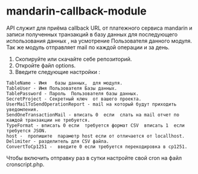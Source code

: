 # mandarin-callback-module

API служит  для  приёма callback URL от платежного сервиса mandarin и  записи полученных транзакций в базу данных для последующего использования данных , на усмотрение  Пользователя данного модуля. Так же модуль отправляет  mail по  каждой операции и за день.  


1. Скопируйте или скачайте себе  репозиторий. 
2. Откройте файл options. 
3. Введите следующие настройки : 
```
TableName - Имя   базы данных,  для модуля.
TableUser - Имя Пользователя Базы данных.
TablePassword - Пароль  Пользователя базы данных.
SecretProject - Секретный ключ  от вашего проекта.
UserMailToSendOperationReport - mail на который будут приходить уведомления.
SendOneTransactionMail - вписать 0  если  слать на mail отчет по каждой транзакции не требуется.
TypeFormat - вписать 0 если  требуется формат CSV  вписать 1  если требуется JSON.
host -  пропишите  параметр host если от отличается от locallhost.
Delimiter - разделитель для CSV файла.
ConvertToCp1251 -  введите 0 если требуется перекодировка в cp1251.
```
Чтобы включить отправку раз в сутки  настройте свой cron на файл cronscript.php.
